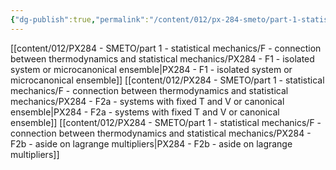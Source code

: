 ```yaml
---
{"dg-publish":true,"permalink":"/content/012/px-284-smeto/part-1-statistical-mechanics/f-connection-between-thermodynamics-and-statistical-mechanics/f-connection-between-thermodynamics-and-statistical-mechanics/","noteIcon":"1","created":"2024-11-29T18:40:34.652+00:00","updated":"2024-12-05T15:42:42.674+00:00"}
---
```


[[content/012/PX284 - SMETO/part 1 - statistical mechanics/F - connection between thermodynamics and statistical mechanics/PX284 - F1 - isolated system or microcanonical ensemble\|PX284 - F1 - isolated system or microcanonical ensemble]]
[[content/012/PX284 - SMETO/part 1 - statistical mechanics/F - connection between thermodynamics and statistical mechanics/PX284 - F2a - systems with fixed T and V or canonical ensemble\|PX284 - F2a - systems with fixed T and V or canonical ensemble]]
[[content/012/PX284 - SMETO/part 1 - statistical mechanics/F - connection between thermodynamics and statistical mechanics/PX284 - F2b - aside on lagrange multipliers\|PX284 - F2b - aside on lagrange multipliers]]
